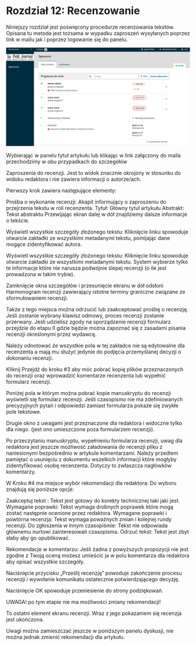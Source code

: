 # Rozdział 12:	Recenzowanie
Niniejszy rozdział jest poświęcony procedurze recenzowania tekstów. Opisana tu metoda jest tożsama w wypadku zaproszeń  wysyłanych poprzez link w mailu jak i poprzez logowanie się do panelu. 

![](./screens/panel-recenzenta.png)

Wybierając w panelu tytuł artykułu lub klikając w link załączony do maila przechodzimy w obu przypadkach do szczegółów 

Zaproszenia do recenzji. Jest to widok znacznie okrojony w stosunku do widoku redaktora i nie zawiera informacji o autorze/ach. 















Pierwszy krok zawiera następujące elementy:

Prośba o wykonanie recenzji: Akapit informujący o zaproszeniu do przejrzenia tekstu w roli recenzenta.
Tytuł: Główny tytuł artykułu
Abstrakt: Tekst abstraktu
Przewijając ekran dalej w dół znajdziemy dalsze informacje o tekście.




















Wyświetl wszystkie szczegóły złożonego tekstu: Kliknięcie linku spowoduje otwarcie zakładki ze wszystkimi metadanymi tekstu, pomijając dane mogące zidentyfikować autora.




Wyświetl wszystkie szczegóły złożonego tekstu: Kliknięcie linku spowoduje otwarcie zakładki ze wszystkimi metadanymi tekstu. System wybierze tylko te informacje które nie narusza podwójnie ślepej recenzji (o ile jest prowadzona w takim trybie).


Zamknięcie okna szczegółów i przesunięcie ekranu w dół odsłoni Harmonogram recenzji zawierający istotne terminy graniczne związane ze sformułowaniem recenzji.

Także z tego miejsca można odrzucić lub zaakceptować prośbę o recenzję. Jeśli zostanie wybrany klawisz odmowy, proces recenzji zostanie przerwany. Jeśli udzielisz zgody na sporządzenie recenzji formularz przejdzie do etapu II gdzie będzie można zapoznać się z zasadami pisania recenzji określonymi przez wydawcę. 

Należy odnotować że wszystkie pola w tej zakładce nie są edytowalne dla recenzenta a mają mu służyć jedynie do podjęcia przemyślanej decyzji o dokonaniu recenzji.


Kliknij Przejdź do kroku #3 aby móc pobrać kopię plików przeznaczonych do recenzji oraz wprowadzić komentarze recenzenta lub wypełnić formularz recenzji.

Poniżej pola w którym można pobrać kopie manuskryptu do recenzji wyświetli się formularz recenzji. Jeśli czasopismo nie ma zdefiniowanych precyzyjnych pytań i odpowiedzi zamiast formularza pokaże się zwykłe pole tekstowe.

Drugie okno z uwagami jest przeznaczone dla redaktora i widoczne tylko dla niego. (jest ono umieszczone poza formularzem recenzji).

Po przeczytaniu manuskryptu, wypełnieniu formularza recenzji, uwag dla redaktora jest jeszcze możliwość załadowania do recenzji pliku z naniesionymi bezpośrednio w artykule komentarzami. Należy przedtem pamiętać o usunięciu z dokumentu wszelkich informacji które mogłyby zidentyfikować osobę recenzenta. Dotyczy to zwłaszcza nagłówków komentarzy.



W Kroku #4 ma miejsce wybór rekomendacji dla redaktora: Do wyboru znajdują się poniższe opcje:

Zaakceptuj tekst : Tekst jest gotowy do korekty technicznej taki jaki jest.
Wymagane poprawki: Tekst wymaga drobnych poprawek które mogą zostać następnie ocenione przez redaktora.
Wymagane poprawki i powtórna recenzja:	Tekst wymaga poważnych zmian i kolejnej rundy recenzji.
Do zgłoszenia w innym czasopiśmie: Tekst nie odpowiada głównemu nurtowi zainteresowań czasopisma.
Odrzuć tekst: Tekst jest zbyt słaby aby go opublikować.

Rekomendacje w komentarzu: Jeśli żadna z powyższych propozycji nie jest zgodne z Twoją oceną możesz umieścić ja w polu komentarza dla redaktora aby opisać wszystkie szczegóły.

Naciśnięcie przycisku „Prześlij recenzję” powoduje zakończenie procesu recenzji i wywołanie komunikatu ostatecznie potwierdzającego decyzję.


Naciśnięcie  OK spowoduje przeniesienie do strony podziękowań. 

UWAGA! po tym etapie nie ma możliwości zmiany rekomendacji! 


To ostatni element ekranu recenzji. Wraz z jego pokazaniem się recenzja jest ukończona. 

Uwagi można zamieszczać jeszcze w poniższym panelu dyskusji, nie można jednak zmienić rekomendacji dla artykułu. 
